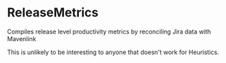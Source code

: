 # ReleaseMetrics
Compiles release level productivity metrics by reconciling Jira data with Mavenlink

This is unlikely to be interesting to anyone that doesn't work for Heuristics.
